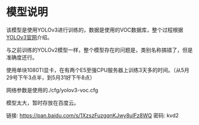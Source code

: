 # 模型说明

该模型是使用YOLOv3进行训练的，数据是使用的VOC数据库，整个过程根据[YOLOv3官网](https://pjreddie.com/darknet/yolov2/)介绍。

与之前训练的YOLOv2模型一样，整个模型存在的问题是，类别名称搞错了，但是准确度还行。

使用单块1080TI显卡，在有两个E5至强CPU服务器上训练3天多的时间。（从5月29号下午3点半，到5月31好下午8点）

网络参数是使用的./cfg/yolov3-voc.cfg

模型太大，暂时存放在百度云。

链接: https://pan.baidu.com/s/1XzszFuzgqnKJwy8ulFz8WQ 密码: kvd2